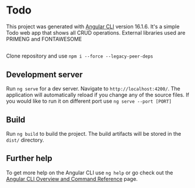 # Todo

This project was generated with [Angular CLI](https://github.com/angular/angular-cli) version 16.1.6.
It's a simple Todo web app that shows all CRUD operations. External libraries used are PRIMENG and FONTAWESOME 

##
Clone repository and use `npm i --force --legacy-peer-deps`

## Development server

Run `ng serve` for a dev server. Navigate to `http://localhost:4200/`. The application will automatically reload if you change any of the source files.
If you would like to run it on different port use `ng serve --port [PORT]`

## Build

Run `ng build` to build the project. The build artifacts will be stored in the `dist/` directory.

## Further help

To get more help on the Angular CLI use `ng help` or go check out the [Angular CLI Overview and Command Reference](https://angular.io/cli) page.
